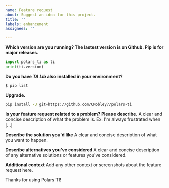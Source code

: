```yaml
---
name: Feature request
about: Suggest an idea for this project.
title: ''
labels: enhancement
assignees: ''

---
```

**Which version are you running? The lastest version is on Github. Pip is for major releases.**
```python
import polars_ti as ti
print(ti.version)
```

**Do you have _TA Lib_ also installed in your environment?**
```sh
$ pip list
```

**Upgrade.**
```sh
pip install -U git+https://github.com/CMobley7/polars-ti
```

**Is your feature request related to a problem? Please describe.**
A clear and concise description of what the problem is. Ex. I'm always frustrated when [...]

**Describe the solution you'd like**
A clear and concise description of what you want to happen.

**Describe alternatives you've considered**
A clear and concise description of any alternative solutions or features you've considered.

**Additional context**
Add any other context or screenshots about the feature request here.

Thanks for using Polars TI!

